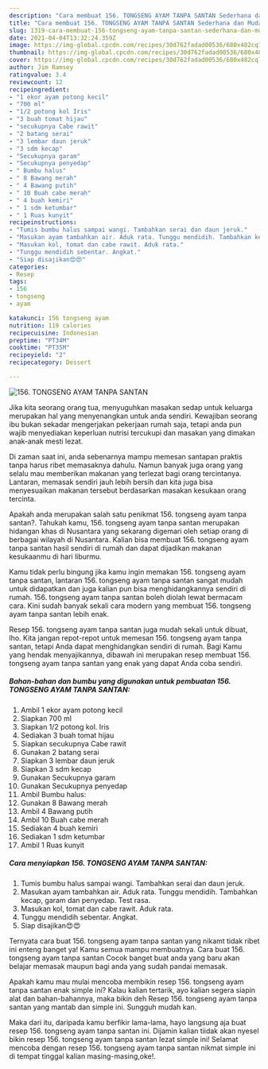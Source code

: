 ```yaml
---
description: "Cara membuat 156. TONGSENG AYAM TANPA SANTAN Sederhana dan Mudah Dibuat"
title: "Cara membuat 156. TONGSENG AYAM TANPA SANTAN Sederhana dan Mudah Dibuat"
slug: 1319-cara-membuat-156-tongseng-ayam-tanpa-santan-sederhana-dan-mudah-dibuat
date: 2021-04-04T13:32:24.359Z
image: https://img-global.cpcdn.com/recipes/30d762fadad00536/680x482cq70/156-tongseng-ayam-tanpa-santan-foto-resep-utama.jpg
thumbnail: https://img-global.cpcdn.com/recipes/30d762fadad00536/680x482cq70/156-tongseng-ayam-tanpa-santan-foto-resep-utama.jpg
cover: https://img-global.cpcdn.com/recipes/30d762fadad00536/680x482cq70/156-tongseng-ayam-tanpa-santan-foto-resep-utama.jpg
author: Jim Ramsey
ratingvalue: 3.4
reviewcount: 12
recipeingredient:
- "1 ekor ayam potong kecil"
- "700 ml"
- "1/2 potong kol Iris"
- "3 buah tomat hijau"
- "secukupnya Cabe rawit"
- "2 batang serai"
- "3 lembar daun jeruk"
- "3 sdm kecap"
- "Secukupnya garam"
- "Secukupnya penyedap"
- " Bumbu halus"
- " 8 Bawang merah"
- " 4 Bawang putih"
- " 10 Buah cabe merah"
- " 4 buah kemiri"
- " 1 sdm ketumbar"
- " 1 Ruas kunyit"
recipeinstructions:
- "Tumis bumbu halus sampai wangi. Tambahkan serai dan daun jeruk."
- "Masukan ayam tambahkan air. Aduk rata. Tunggu mendidih. Tambahkan kecap, garam dan penyedap. Test rasa."
- "Masukan kol, tomat dan cabe rawit. Aduk rata."
- "Tunggu mendidih sebentar. Angkat."
- "Siap disajikan😍😍"
categories:
- Resep
tags:
- 156
- tongseng
- ayam

katakunci: 156 tongseng ayam 
nutrition: 119 calories
recipecuisine: Indonesian
preptime: "PT34M"
cooktime: "PT35M"
recipeyield: "2"
recipecategory: Dessert

---
```



![156. TONGSENG AYAM TANPA SANTAN](https://img-global.cpcdn.com/recipes/30d762fadad00536/680x482cq70/156-tongseng-ayam-tanpa-santan-foto-resep-utama.jpg)

Jika kita seorang orang tua, menyuguhkan masakan sedap untuk keluarga merupakan hal yang menyenangkan untuk anda sendiri. Kewajiban seorang ibu bukan sekadar mengerjakan pekerjaan rumah saja, tetapi anda pun wajib menyediakan keperluan nutrisi tercukupi dan masakan yang dimakan anak-anak mesti lezat.

Di zaman  saat ini, anda sebenarnya mampu memesan santapan praktis tanpa harus ribet memasaknya dahulu. Namun banyak juga orang yang selalu mau memberikan makanan yang terlezat bagi orang tercintanya. Lantaran, memasak sendiri jauh lebih bersih dan kita juga bisa menyesuaikan makanan tersebut berdasarkan masakan kesukaan orang tercinta. 



Apakah anda merupakan salah satu penikmat 156. tongseng ayam tanpa santan?. Tahukah kamu, 156. tongseng ayam tanpa santan merupakan hidangan khas di Nusantara yang sekarang digemari oleh setiap orang di berbagai wilayah di Nusantara. Kalian bisa membuat 156. tongseng ayam tanpa santan hasil sendiri di rumah dan dapat dijadikan makanan kesukaanmu di hari liburmu.

Kamu tidak perlu bingung jika kamu ingin memakan 156. tongseng ayam tanpa santan, lantaran 156. tongseng ayam tanpa santan sangat mudah untuk didapatkan dan juga kalian pun bisa menghidangkannya sendiri di rumah. 156. tongseng ayam tanpa santan boleh diolah lewat bermacam cara. Kini sudah banyak sekali cara modern yang membuat 156. tongseng ayam tanpa santan lebih enak.

Resep 156. tongseng ayam tanpa santan juga mudah sekali untuk dibuat, lho. Kita jangan repot-repot untuk memesan 156. tongseng ayam tanpa santan, tetapi Anda dapat menghidangkan sendiri di rumah. Bagi Kamu yang hendak menyajikannya, dibawah ini merupakan resep membuat 156. tongseng ayam tanpa santan yang enak yang dapat Anda coba sendiri.

<!--inarticleads1-->

##### Bahan-bahan dan bumbu yang digunakan untuk pembuatan 156. TONGSENG AYAM TANPA SANTAN:

1. Ambil 1 ekor ayam potong kecil
1. Siapkan 700 ml
1. Siapkan 1/2 potong kol. Iris
1. Sediakan 3 buah tomat hijau
1. Siapkan secukupnya Cabe rawit
1. Gunakan 2 batang serai
1. Siapkan 3 lembar daun jeruk
1. Siapkan 3 sdm kecap
1. Gunakan Secukupnya garam
1. Gunakan Secukupnya penyedap
1. Ambil  Bumbu halus:
1. Gunakan  8 Bawang merah
1. Ambil  4 Bawang putih
1. Ambil  10 Buah cabe merah
1. Sediakan  4 buah kemiri
1. Sediakan  1 sdm ketumbar
1. Ambil  1 Ruas kunyit




<!--inarticleads2-->

##### Cara menyiapkan 156. TONGSENG AYAM TANPA SANTAN:

1. Tumis bumbu halus sampai wangi. Tambahkan serai dan daun jeruk.
1. Masukan ayam tambahkan air. Aduk rata. Tunggu mendidih. Tambahkan kecap, garam dan penyedap. Test rasa.
1. Masukan kol, tomat dan cabe rawit. Aduk rata.
1. Tunggu mendidih sebentar. Angkat.
1. Siap disajikan😍😍




Ternyata cara buat 156. tongseng ayam tanpa santan yang nikamt tidak ribet ini enteng banget ya! Kamu semua mampu membuatnya. Cara buat 156. tongseng ayam tanpa santan Cocok banget buat anda yang baru akan belajar memasak maupun bagi anda yang sudah pandai memasak.

Apakah kamu mau mulai mencoba membikin resep 156. tongseng ayam tanpa santan enak simple ini? Kalau kalian tertarik, ayo kalian segera siapin alat dan bahan-bahannya, maka bikin deh Resep 156. tongseng ayam tanpa santan yang mantab dan simple ini. Sungguh mudah kan. 

Maka dari itu, daripada kamu berfikir lama-lama, hayo langsung aja buat resep 156. tongseng ayam tanpa santan ini. Dijamin kalian tiidak akan nyesel bikin resep 156. tongseng ayam tanpa santan lezat simple ini! Selamat mencoba dengan resep 156. tongseng ayam tanpa santan nikmat simple ini di tempat tinggal kalian masing-masing,oke!.

